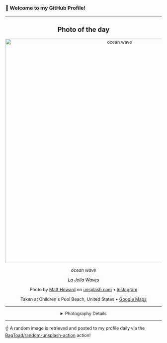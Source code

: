 ### 👋 Welcome to my GitHub Profile!

----
<div align="center">

## Photo of the day
  
  <a href="https://unsplash.com/photos/ocean-wave-UCDiLtfDRgU"><img width="720" src="https://images.unsplash.com/photo-1493441883526-0ed85220dc0c?crop=entropy&cs=tinysrgb&fit=max&fm=jpg&ixid=M3w1OTQ0OTd8MHwxfHJhbmRvbXx8fHx8fHx8fDE3MTYyNzE3MDB8&ixlib=rb-4.0.3&q=80&w=1080" alt="ocean wave"></a>
  
  <em>ocean wave</em>
  
  <em>La Jolla Waves</em>

  Photo by [Matt Howard](null) on [unsplash.com](https://unsplash.com/) • [Instagram](https://instagram.com/thematthoward)
  
  Taken at Children's Pool Beach, United States • [Google Maps](https://www.google.com/maps/search/?api=1&query=32.849005,-117.27712)
  
  ---
  
<details>
<summary>Photography Details</summary>
  
| Parameter     | Value |
| ------------- | ----- |
| Camera Model  | FC300X |
| Exposure Time | 1/50 |
| Aperture      | 2.8 |
| Focal Length  | 3.6 |
| ISO           | 100 |
| Location      | Children's Pool Beach, United States (United States) |
| Coordinates   | Latitude 32.849005, Longitude -117.27712 |

</details>

</div>

----

☝️ A random image is retrieved and posted to my profile daily via the [BagToad/random-unsplash-action](https://github.com/BagToad/random-unsplash-action) action!
